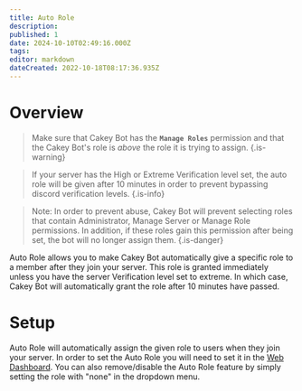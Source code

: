```yaml
---
title: Auto Role
description: 
published: 1
date: 2024-10-10T02:49:16.000Z
tags: 
editor: markdown
dateCreated: 2022-10-18T08:17:36.935Z
---
```


# Overview

> Make sure that Cakey Bot has the **`Manage Roles`** permission and that the Cakey Bot's role is _above_ the role it is trying to assign.
{.is-warning}

> If your server has the High or Extreme Verification level set, the auto role will be given after 10 minutes in order to prevent bypassing discord verification levels.
{.is-info}

> Note: In order to prevent abuse, Cakey Bot will prevent selecting roles that contain Administrator, Manage Server or Manage Role permissions. In addition, if these roles gain this permission after being set, the bot will no longer assign them.
{.is-danger}

Auto Role allows you to make Cakey Bot automatically give a specific role to a member after they join your server. This role is granted immediately unless you have the server Verification level set to extreme. In which case, Cakey Bot will automatically grant the role after 10 minutes have passed.

# Setup

Auto Role will automatically assign the given role to users when they join your server. In order to set the Auto Role you will need to set it in the [Web Dashboard](https://cakey.bot/dashboard/public/). You can also remove/disable the Auto Role feature by simply setting the role with "none" in the dropdown menu.
